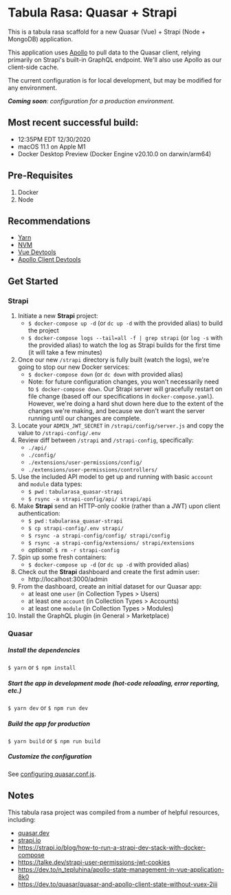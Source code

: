 # Tabula Rasa: Quasar + Strapi

This is a tabula rasa scaffold for a new Quasar (Vue) + Strapi (Node + MongoDB) application.

This application uses [Apollo](https://apollo.vuejs.org) to pull data to the Quasar client, relying primarily on Strapi's built-in GraphQL endpoint. We'll also use Apollo as our client-side cache.

The current configuration is for local development, but may be modified for any environment.

***Coming soon**: configuration for a production environment.*

## Most recent successful build:
- 12:35PM EDT 12/30/2020
- macOS 11.1 on Apple M1
- Docker Desktop Preview (Docker Engine v20.10.0 on darwin/arm64)

## Pre-Requisites
1. Docker
2. Node

## Recommendations
- [Yarn](https://classic.yarnpkg.com/en/docs/cli/global/)
- [NVM](https://github.com/nvm-sh/nvm)
- [Vue Devtools](https://github.com/vuejs/vue-devtools)
- [Apollo Client Devtools](https://www.apollographql.com/docs/react/development-testing/developer-tooling/)

## Get Started

### Strapi
1. Initiate a new **Strapi** project:
    - `$ docker-compose up -d` (or `dc up -d` with the provided alias) to build the project
    - `$ docker-compose logs --tail=all -f | grep strapi` (or `log -s` with the provided alias) to watch the log as Strapi builds for the first time (it will take a few minutes)
2. Once our new `/strapi` directory is fully built (watch the logs), we're going to stop our new Docker services:
    - `$ docker-compose down` (or `dc down` with provided alias)
    - Note: for future configuration changes, you won't necessarily need to `$ docker-compose down`. Our Strapi server will gracefully restart on file change (based off our specifications in `docker-compose.yaml`). However, we're doing a hard shut down here due to the extent of the changes we're making, and because we don't want the server running until our changes are complete.
3. Locate your `ADMIN_JWT_SECRET` in `/strapi/config/server.js` and copy the value to `/strapi-config/.env`
4. Review diff between `/strapi` and `/strapi-config`, specifically:
    - `./api/`
    - `./config/`
    - `./extensions/user-permissions/config/`
    - `./extensions/user-permissions/controllers/`
5. Use the included API model to get up and running with basic `account` and `module` data types:
    - `$ pwd` : `tabularasa_quasar-strapi`
    - `$ rsync -a strapi-config/api/ strapi/api`
6. Make **Strapi** send an HTTP-only cookie (rather than a JWT) upon client authentication:
    - `$ pwd` : `tabularasa_quasar-strapi`
    - `$ cp strapi-config/.env strapi/`
    - `$ rsync -a strapi-config/config/ strapi/config`
    - `$ rsync -a strapi-config/extensions/ strapi/extensions`
    - *optional*: `$ rm -r strapi-config`
7. Spin up some fresh containers:
    - `$ docker-compose up -d` (or `dc up -d` with provided alias)
8. Check out the **Strapi** dashboard and create the first admin user:
    - http://localhost:3000/admin
9. From the dashboard, create an initial dataset for our Quasar app:
    - at least one `user` (in Collection Types > Users)
    - at least one `account` (in Collection Types > Accounts)
    - at least one `module` (in Collection Types > Modules)
10. Install the GraphQL plugin (in General > Marketplace)

### Quasar
##### Install the dependencies
`$ yarn` or `$ npm install`

##### Start the app in development mode (hot-code reloading, error reporting, etc.)
`$ yarn dev` or `$ npm run dev`

##### Build the app for production
`$ yarn build` or `$ npm run build`

##### Customize the configuration
See [configuring quasar.conf.js](https://quasar.dev/quasar-cli/quasar-conf-js).

## Notes
This tabula rasa project was compiled from a number of helpful resources, including:
- [quasar.dev](https://www.quasar.dev)
- [strapi.io](https://www.strapi.io)
- https://strapi.io/blog/how-to-run-a-strapi-dev-stack-with-docker-compose
- https://talke.dev/strapi-user-permissions-jwt-cookies
- https://dev.to/n_tepluhina/apollo-state-management-in-vue-application-8k0
- https://dev.to/quasar/quasar-and-apollo-client-state-without-vuex-2iii
